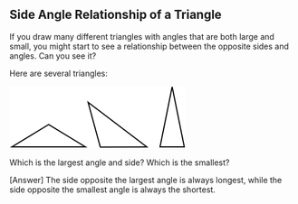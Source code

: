 ## Side Angle Relationship of a Triangle

If you draw many different triangles with angles that are both large and small, you might start to see a relationship between the opposite sides and angles. Can you see it?

<hintLow>
Here are several triangles:

![](examples.png)
</hintLow>

<hint>Which is the largest angle and side? Which is the smallest?</hint>

<hintLow>[Answer]
The side opposite the largest angle is always longest, while the side opposite the smallest angle is always the shortest.
</hintLow>
<!-- This can be seen in more detail in this lesson's [Explanation](/Lessons/Math/Geometry_1/Equilateral/explanation/base?page=1)
 -->